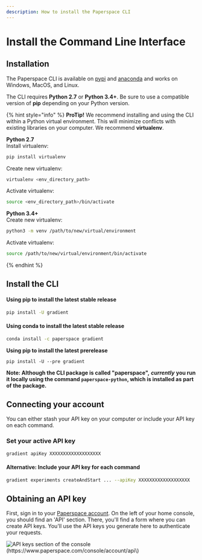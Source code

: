 ```yaml
---
description: How to install the Paperspace CLI
---
```


# Install the Command Line Interface

## Installation

The Paperspace CLI is available on [pypi](https://pypi.org/project/paperspace/) and [anaconda](https://anaconda.org/paperspace/paperspace) and works on Windows, MacOS, and Linux.

The CLI requires **Python 2.7** or **Python 3.4+**. Be sure to use a compatible version of **pip** depending on your Python version.

{% hint style="info" %}
**ProTip!** We recommend installing and using the CLI within a Python virtual environment. This will minimize conflicts with existing libraries on your computer. We recommend **virtualenv**.

**Python 2.7**  
Install virtualenv:

```bash
pip install virtualenv
```

Create new virtualenv:

```bash
virtualenv <env_directory_path>
```

Activate virtualenv:

```bash
source <env_directory_path>/bin/activate
```

**Python 3.4+**  
Create new virtualenv:

```bash
python3 -m venv /path/to/new/virtual/environment
```

Activate virtualenv:

```bash
source /path/to/new/virtual/environment/bin/activate
```
{% endhint %}

## Install the CLI

#### **Using pip to install the latest stable release** 

```bash
pip install -U gradient
```

#### **Using conda to install the latest stable release**

```bash
conda install -c paperspace gradient
```

**Using pip to install the latest prerelease**

```text
pip install -U --pre gradient
```

**Note: Although the CLI package is called "paperspace",** _**currently**_ **you run it locally using the command `paperspace-python`, which is installed as part of the package.**

## Connecting your account

You can either stash your API key on your computer or include your API key on each command.

### Set your active API key

```bash
gradient apiKey XXXXXXXXXXXXXXXXXXX
```

#### Alternative: Include your API key for each command

```bash
gradient experiments createAndStart ... --apiKey XXXXXXXXXXXXXXXXXXX
```

## Obtaining an API key

First, sign in to your [Paperspace account](https://paperspace.com/). On the left of your home console, you should find an 'API' section. There, you'll find a form where you can create API keys. You'll use the API keys you generate here to authenticate your requests.

![API keys section of the console \(https://www.paperspace.com/console/account/api\)](../.gitbook/assets/image%20%285%29.png)

